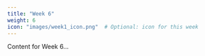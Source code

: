 ```yaml
---
title: "Week 6"
weight: 6
icon: "images/week1_icon.png"  # Optional: icon for this week
---
```


Content for Week 6...